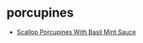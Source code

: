 # porcupines

 * [Scallop Porcupines With Basil Mint Sauce](index/s/scallop-porcupines-with-basil-mint-sauce-103867.json)
